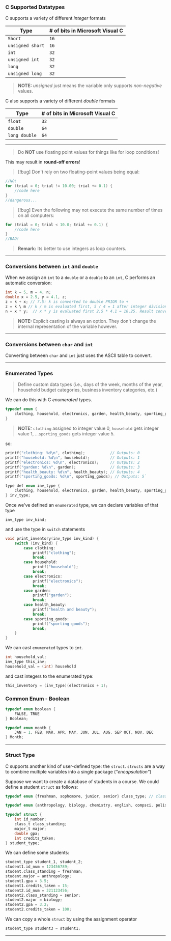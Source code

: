 
### C Supported Datatypes

C supports a variety of different *integer* formats

| **Type** | **# of bits in Microsoft Visual C** |
| -------- | -------- |
| `Short` | `16`|
| `unsigned short` | `16` | 
| `int` | `32`| 
| `unsigned int` | `32` | 
| `long` | `32` | 
| `unsigned long` | `32` |


> **NOTE:** *unsigned* just means the variable only supports *non-negative* values.

C also supports a variety of different *double* formats

| **Type** | **# of bits in Microsoft Visual C** |
| -------- | -------- |
| `float` | `32`|
| `double` | `64` | 
| `long double` | `64`|

___

>Do **NOT** use floating point values for things like for loop conditions!

This may result in **round-off errors**!

>[!bug] Don't rely on two floating-point values being equal:
```c
//NO!
for (trial = 0; trial != 10.00; trial += 0.1) {
	//code here
}
//dangerous...
```

>[!bug] Even the following may not execute the same number of times on all computers:
```c
for (trial = 0; trial < 10.0; trial += 0.1) {
	//code here
}
//BAD!
```

>**Remark:** Its better to use integers as loop counters.

____
### Conversions between `int` and `double`

When we assign an `int` to a `double` or a `double` to an `int`, C performs an automatic conversion:

```c
int k = 5, m = 4, n;
double x = 2.5, y = 4.1, z;
z = k + x; // 7.5: k is converted to double PRIOR to +
z = k \ m // k / m is evaluated first, 5 / 4 = 1 after integer division, 1 is converted to double. Result: 1.0
n = x * y;  // x * y is evaluated first 2.5 * 4.1 = 10.25. Result converted to integer. Result = 10.
```

>**NOTE:** Explicit casting is always an option. They don't change the internal representation of the variable however.

___

### Conversions between `char` and `int`

Converting between `char` and `int` just uses the ASCII table to convert.

___
### Enumerated Types

> Define custom data types (i.e., days of the week, months of the year, household budget categories, business inventory categories, etc.)

We can do this with C *enumerated* types.

```c
typedef enum {
	clothing, household, electronics, garden, health_beauty, sporting_goods
}
```

>**NOTE:** `clothing` assigned to integer value 0, `household` gets integer value 1, ...`sporting_goods` gets integer value 5.

so:
```c
printf("clothing: %d\n", clothing);           // Outputs: 0
printf("household: %d\n", household);         // Outputs: 1
printf("electronics: %d\n", electronics);     // Outputs: 2
printf("garden: %d\n", garden);               // Outputs: 3
printf("health_beauty: %d\n", health_beauty); // Outputs: 4
printf("sporting_goods: %d\n", sporting_goods); // Outputs: 5`
```
```c
type def enum inv_type {
	clothing, household, electronics, garden, health_beauty, sporting_goods
} inv_type;
```

Once we've defined an `enumerated` type, we can declare variables of that type

`inv_type inv_kind;`

and use the type in `switch` statements

```c
void print_inventory(inv_type inv_kind) {
	switch (inv_kind) {
		case clothing:
			printf("clothing");
			break;
		case household:  
			printf("household");  
			break;  
		case electronics:  
			printf("electronics");  
			break;  
		case garden:  
			printf("garden");  
			break;  
		case health_beauty:  
			printf("health and beauty");  
			break;  
		case sporting_goods:  
			printf("sporting goods");  
			break;  
	}
}
```

We can cast `enumerated` types to `int`.
```c
int household_val;
inv_type this_inv;
household_val = (int) household
```

and cast integers to the enumerated type:
```c
this_inventory = (inv_type)(electronics + 1);
```

### Common Enum - Boolean

```c
typedef enum boolean {
	FALSE, TRUE
} Boolean;

typedef enum month {
	JAN = 1, FEB, MAR, APR, MAY, JUN, JUL, AUG, SEP OCT, NOV, DEC
} Month;
```

___
### Struct Type

C supports another kind of user-defined type: the `struct`.
`structs` are a way to combine multiple variables into a single package (*"encapsulation"*)

Suppose we want to create a database of students in a course. We could define a student `struct` as follows:

```c
typedef enum {freshman, sophomore, junior, senior} class_type; // class standing

typedef enum {anthropology, biology, chemistry, english, compsci, polisci, psychology, physics, engineering, sociology} major_type; //major

typedef struct {
	int id_number;
	class_t class_standing;
	major_t major;
	double gpa;
	int credits_taken;
} student_type;
```

We can define some students:

```c
student_type student_1, student_2;
student1.id_num = 123456789;
student.class_standing = freshman;
student.major = anthropology;
student1.gpa = 3.5;
student1.credits_taken = 15;
student2.id_num = 321123456;
student2.class_standing = senior;
student2.major = biology;
student2.gpa = 3.2;
student2.credits_taken = 100;
```

We can copy a whole `struct` by using the assignment operator

```c
student_type student3 = student1;
```

___
